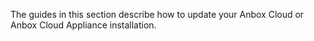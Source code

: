 The guides in this section describe how to update your Anbox Cloud or Anbox Cloud Appliance installation.
